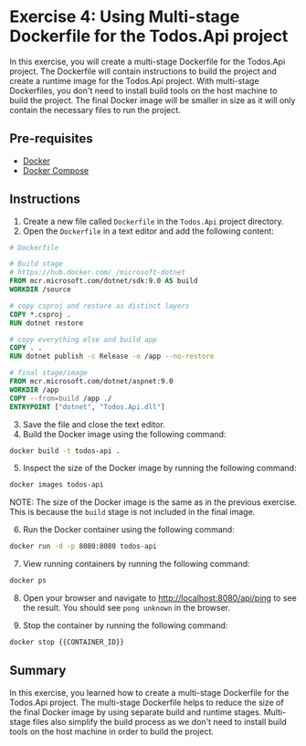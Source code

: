 # Exercise 4: Using Multi-stage Dockerfile for the Todos.Api project

In this exercise, you will create a multi-stage Dockerfile for the Todos.Api project. The Dockerfile will contain instructions to build the project and create a runtime image for the Todos.Api project. With multi-stage Dockerfiles, you don't need to install build tools on the host machine to build the project. The final Docker image will be smaller in size as it will only contain the necessary files to run the project.

## Pre-requisites

- [Docker](https://docs.docker.com/get-docker/)
- [Docker Compose](https://docs.docker.com/compose/install/)

## Instructions

1. Create a new file called `Dockerfile` in the `Todos.Api` project directory.
2. Open the `Dockerfile` in a text editor and add the following content:

```Dockerfile
# Dockerfile

# Build stage
# https://hub.docker.com/_/microsoft-dotnet
FROM mcr.microsoft.com/dotnet/sdk:9.0 AS build
WORKDIR /source

# copy csproj and restore as distinct layers
COPY *.csproj .
RUN dotnet restore

# copy everything else and build app
COPY . .
RUN dotnet publish -c Release -o /app --no-restore

# final stage/image
FROM mcr.microsoft.com/dotnet/aspnet:9.0
WORKDIR /app
COPY --from=build /app ./
ENTRYPOINT ["dotnet", "Todos.Api.dll"]
```

3. Save the file and close the text editor.
4. Build the Docker image using the following command:

```bash
docker build -t todos-api .
```

5. Inspect the size of the Docker image by running the following command:

```bash
docker images todos-api
```

NOTE: The size of the Docker image is the same as in the previous exercise. This is because the `build` stage is not included in the final image.

6. Run the Docker container using the following command:

```bash
docker run -d -p 8080:8080 todos-api
```

7. View running containers by running the following command:

```bash
docker ps
```

8. Open your browser and navigate to [http://localhost:8080/api/ping](http://localhost:8080/api/ping) to see the result. You should see `pong unknown` in the browser.

9. Stop the container by running the following command:

```bash
docker stop {{CONTAINER_ID}}
```

## Summary

In this exercise, you learned how to create a multi-stage Dockerfile for the Todos.Api project. The multi-stage Dockerfile helps to reduce the size of the final Docker image by using separate build and runtime stages. Multi-stage files also simplify the build process as we don't need to install build tools on the host machine in order to build the project.
